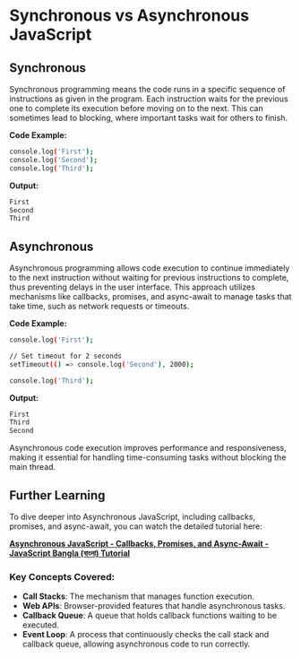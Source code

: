# Synchronous vs Asynchronous JavaScript

## Synchronous

Synchronous programming means the code runs in a specific sequence of instructions as given in the program. Each instruction waits for the previous one to complete its execution before moving on to the next. This can sometimes lead to blocking, where important tasks wait for others to finish.

**Code Example:**

```bash
console.log('First');
console.log('Second');
console.log('Third');
```

**Output:**

```bash
First
Second
Third
```

## Asynchronous

Asynchronous programming allows code execution to continue immediately to the next instruction without waiting for previous instructions to complete, thus preventing delays in the user interface. This approach utilizes mechanisms like callbacks, promises, and async-await to manage tasks that take time, such as network requests or timeouts.

**Code Example:**

```bash
console.log('First');

// Set timeout for 2 seconds
setTimeout(() => console.log('Second'), 2000);

console.log('Third');
```

**Output:**

```bash
First
Third
Second
```

Asynchronous code execution improves performance and responsiveness, making it essential for handling time-consuming tasks without blocking the main thread.

## Further Learning

To dive deeper into Asynchronous JavaScript, including callbacks, promises, and async-await, you can watch the detailed tutorial here:

**[Asynchronous JavaScript - Callbacks, Promises, and Async-Await - JavaScript Bangla (বাংলা) Tutorial](https://youtu.be/IUBd76UQb34?si=Qu1Z7KH1ywsaq7pR)**

### Key Concepts Covered:
- **Call Stacks**: The mechanism that manages function execution.
- **Web APIs**: Browser-provided features that handle asynchronous tasks.
- **Callback Queue**: A queue that holds callback functions waiting to be executed.
- **Event Loop**: A process that continuously checks the call stack and callback queue, allowing asynchronous code to run correctly.



